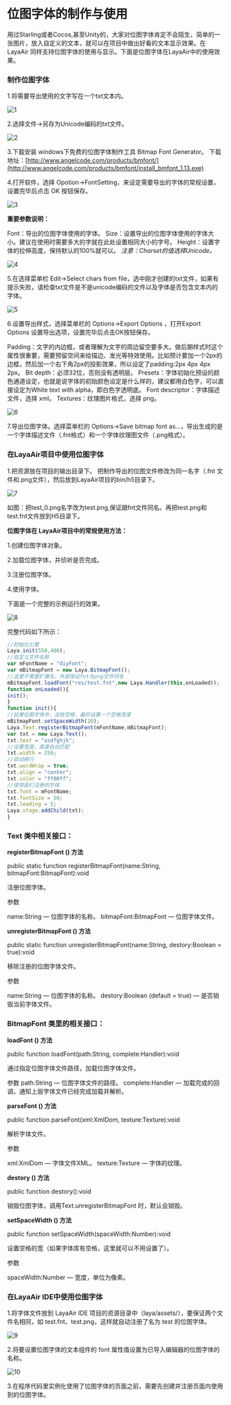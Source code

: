 # 位图字体的制作与使用

用过Starling或者Cocos,甚至Unity的，大家对位图字体肯定不会陌生，简单的一张图片，放入自定义的文本，就可以在项目中做出好看的文本显示效果。在LayaAir 同样支持位图字体的使用与显示。下面是位图字体在LayaAir中的使用效果。

### 制作位图字体

1.将需要导出使用的文字写在一个txt文本内。

![1](img/1.png)</br>

2.选择文件->另存为Unicode编码的txt文件。

![2](img/2.png)</br>

3.下载安装 windows下免费的位图字体制作工具 Bitmap Font Generator。
 下载地址：[http://www.angelcode.com/products/bmfont/](http://www.angelcode.com/products/bmfont/install_bmfont_1.13.exe)

 4.打开软件，选择 Opotion->FontSetting，来设定需要导出的字体的常规设置，设置完毕后点击 OK 按钮保存。

![3](img/3.png)</br>

**重要参数说明：**

 Font：导出的位图字体使用的字体。
 Size：设置导出的位图字体使用的字体大小。建议在使用时需要多大的字就在此处设置相同大小的字号。
 Height：设置字体的拉伸高度，保持默认的100%就可以。
 *注意：Charset的值选择Unicode。*

![4](img/4.png)</br>

5.在选择菜单栏 Edit->Select chars from file，选中刚才创建的txt文件，如果有提示失败，请检查txt文件是不是unicode编码的文件以及字体是否包含文本内的字体。

![5](img/5.png)</br>

 6.设置导出样式，选择菜单栏的 Options->Export Options ，打开Export Options 设置导出选项，设置完毕后点击OK按钮保存。

 Padding：文字的内边框，或者理解为文字的周边留空要多大。做后期样式时这个属性很重要，需要预留空间来给描边、发光等特效使用。比如预计要加一个2px的边框，然后加一个右下角2px的投影效果，所以设定了padding:2px 4px 4px 2px。
 Bit depth：必须32位，否则没有透明层。
 Presets：字体初始化预设的颜色通道设定，也就是说字体的初始颜色设定是什么样的，建议都用白色字，可以直接设定为White text with alpha，即白色字透明底。
 Font descriptor：字体描述文件，选择 xml。
 Textures：纹理图片格式，选择 png。

![6](img/6.png)</br>

7.导出位图字体。选择菜单栏的 Options->Save bitmap font as…，导出生成的是一个字体描述文件（.fnt格式）和一个字体纹理图文件（.png格式）。



### 在LayaAir项目中使用位图字体

1.把资源放在项目的输出目录下。
 把制作导出的位图文件修改为同一名字（.fnt 文件和.png文件），然后放到LayaAir项目的bin/h5目录下。

![7](img/7.png)</br>

如图：把test_0.png名字改为test.png,保证跟fnt文件同名。再把test.png和test.fnt文件放到H5目录下。

**位图字体在 LayaAir项目中的常规使用方法：**

1.创建位图字体对象。

2.加载位图字体，并侦听是否完成。

3.注册位图字体。

4.使用字体。

下面是一个完整的示例运行的效果。

![8](img/8.png)</br>

完整代码如下所示：

```typescript
//初始化引擎
Laya.init(550,400);
//自定义文件名称
var mFontName = "diyFont";
var mBitmapFont = new Laya.BitmapFont();
//这里不需要扩展名，外部保证fnt与png文件同名
mBitmapFont.loadFont("res/test.fnt",new Laya.Handler(this,onLoaded));
function onLoaded(){
init();
}
function init(){
//如果位图字体中，没放空格，最好设置一个空格宽度
mBitmapFont.setSpaceWidth(10);
Laya.Text.registerBitmapFont(mFontName,mBitmapFont);
var txt = new Laya.Text();
txt.text = "asdfghjk";
//设置宽度，高度自动匹配
txt.width = 250;
//自动换行
txt.wordWrap = true;
txt.align = "center";
txt.color = "ff00ff";
//使用我们注册的字体
txt.font = mFontName;
txt.fontSize = 50;
txt.leading = 5;
Laya.stage.addChild(txt);
}
```

### **Text 类中相关接口：**

**registerBitmapFont () 方法**

public static function registerBitmapFont(name:String, bitmapFont:BitmapFont):void

注册位图字体。

参数

 name:String — 位图字体的名称。
 bitmapFont:BitmapFont — 位图字体文件。

**unregisterBitmapFont () 方法**

public static function unregisterBitmapFont(name:String, destory:Boolean = true):void

移除注册的位图字体文件。

参数

 name:String — 位图字体的名称。
 destory:Boolean (default = true) — 是否销毁当前字体文件。

### BitmapFont 类里的相关接口：

**loadFont () 方法**

public function loadFont(path:String, complete:Handler):void

通过指定位图字体文件路径，加载位图字体文件。

参数
 path:String — 位图字体文件的路径。
 complete:Handler — 加载完成的回调，通知上层字体文件已经完成加载并解析。

**parseFont () 方法**

public function parseFont(xml:XmlDom, texture:Texture):void

解析字体文件。

参数

 xml:XmlDom — 字体文件XML。
 texture:Texture — 字体的纹理。

**destory () 方法**

public function destory():void

销毁位图字体，调用Text.unregisterBitmapFont 时，默认会销毁。

**setSpaceWidth () 方法**

public function setSpaceWidth(spaceWidth:Number):void

设置空格的宽（如果字体库有空格，这里就可以不用设置了）。

参数

 spaceWidth:Number — 宽度，单位为像素。



### 在LayaAir IDE中使用位图字体

1.将字体文件放到 LayaAir IDE 项目的资源目录中（laya/assets/），要保证两个文件名相同，如 test.fnt、test.png，这样就自动注册了名为 test 的位图字体。

![9](img/9.png)</br>

2.将要设置位图字体的文本组件的 font 属性值设置为已导入编辑器的位图字体的名称。

![10](img/10.png)</br>

3.在程序代码里实例化使用了位图字体的页面之前，需要先创建并注册页面内使用到的位图字体。
